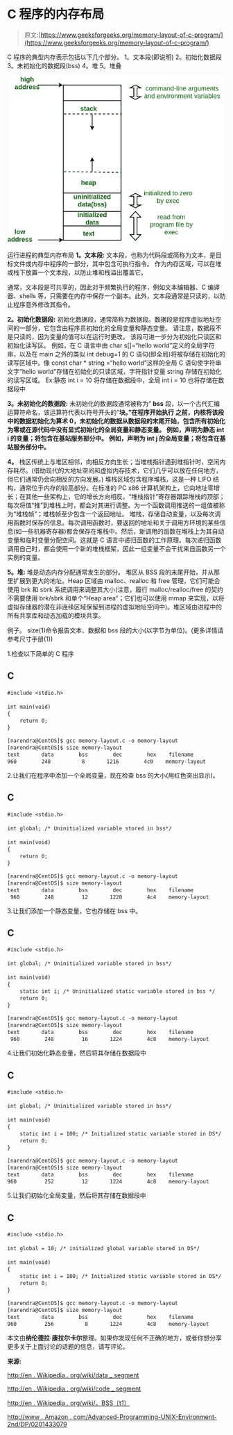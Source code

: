 # C 程序的内存布局

> 原文:[https://www.geeksforgeeks.org/memory-layout-of-c-program/](https://www.geeksforgeeks.org/memory-layout-of-c-program/)

C 程序的典型内存表示包括以下几个部分。
1。文本段(即说明)
2。初始化数据段
3。未初始化的数据段(bss)
4。堆
5。堆叠

![](img/d18d753d30bd1e74eadf6f7c712efd14.png)

运行进程的典型内存布局
**1。文本段:**
文本段，也称为代码段或简称为文本，是目标文件或内存中程序的一部分，其中包含可执行指令。
作为内存区域，可以在堆或栈下放置一个文本段，以防止堆和栈溢出覆盖它。

通常，文本段是可共享的，因此对于频繁执行的程序，例如文本编辑器、C 编译器、shells 等，只需要在内存中保存一个副本。此外，文本段通常是只读的，以防止程序意外修改其指令。

**2。初始化数据段:**
初始化数据段，通常简称为数据段。数据段是程序虚拟地址空间的一部分，它包含由程序员初始化的全局变量和静态变量。
请注意，数据段不是只读的，因为变量的值可以在运行时更改。
该段可进一步分为初始化只读区和初始化读写区。
例如，在 C 语言中由 char s[]=“hello world”定义的全局字符串，以及在 main 之外的类似 int debug=1 的 C 语句(即全局)将被存储在初始化的读写区域中。像 const char * string =“hello world”这样的全局 C 语句使字符串文字“hello world”存储在初始化的只读区域，字符指针变量 string 存储在初始化的读写区域。
Ex:静态 int i = 10 将存储在数据段中，全局 int i = 10 也将存储在数据段中

**3。未初始化的数据段:**
未初始化的数据段通常被称为“ **bss** 段，以一个古代汇编运算符命名，该运算符代表以符号开头的“**块。”在程序开始执行
之前，内核将该段中的数据初始化为算术 0，未初始化的数据从数据段的末尾开始，包含所有初始化为零或在源代码中没有显式初始化的全局变量和静态变量。
例如，声明为静态 int i 的变量；将包含在基站服务部分中。
例如，声明为 int j 的全局变量；将包含在基站服务部分中。**

**4。**
栈区传统上与堆区相邻，向相反方向生长；当堆栈指针遇到堆指针时，空闲内存耗尽。(借助现代的大地址空间和虚拟内存技术，它们几乎可以放在任何地方，但它们通常仍会向相反的方向发展。)
堆栈区域包含程序堆栈，这是一种 LIFO 结构，通常位于内存的较高部分。在标准的 PC x86 计算机架构上，它向地址零增长；在其他一些架构上，它的增长方向相反。“堆栈指针”寄存器跟踪堆栈的顶部；每次将值“推”到堆栈上时，都会对其进行调整。为一个函数调用推送的一组值被称为“堆栈帧”；堆栈帧至少包含一个返回地址。
堆栈，存储自动变量，以及每次调用函数时保存的信息。每次调用函数时，要返回的地址和关于调用方环境的某些信息(如一些机器寄存器)都会保存在堆栈中。然后，新调用的函数在堆栈上为其自动变量和临时变量分配空间。这就是 C 语言中递归函数的工作原理。每次递归函数调用自己时，都会使用一个新的堆栈框架，因此一组变量不会干扰来自函数另一个实例的变量。

**5。堆:**
堆是动态内存分配通常发生的部分。
堆区从 BSS 段的末尾开始，并从那里扩展到更大的地址。Heap 区域由 malloc、realloc 和 free 管理，它们可能会使用 brk 和 sbrk 系统调用来调整其大小(注意，履行 malloc/realloc/free 的契约不需要使用 brk/sbrk 和单个“Heap area”；它们也可以使用 mmap 来实现，以将虚拟存储器的潜在非连续区域保留到进程的虚拟地址空间中)。堆区域由进程中的所有共享库和动态加载的模块共享。

例子。
size(1)命令报告文本、数据和 bss 段的大小(以字节为单位)。(更多详情请参考尺寸手册(1))

1.检查以下简单的 C 程序

## C

```
#include <stdio.h>

int main(void)
{
    return 0;
}
```

```
[narendra@CentOS]$ gcc memory-layout.c -o memory-layout
[narendra@CentOS]$ size memory-layout
text       data        bss        dec        hex    filename
960        248          8       1216        4c0    memory-layout
```

2.让我们在程序中添加一个全局变量，现在检查 bss 的大小(用红色突出显示)。

## C

```
#include <stdio.h>

int global; /* Uninitialized variable stored in bss*/

int main(void)
{
    return 0;
}
```

```
[narendra@CentOS]$ gcc memory-layout.c -o memory-layout
[narendra@CentOS]$ size memory-layout
text       data        bss        dec        hex    filename
 960        248         12       1220        4c4    memory-layout
```

3.让我们添加一个静态变量，它也存储在 bss 中。

## C

```
#include <stdio.h>

int global; /* Uninitialized variable stored in bss*/

int main(void)
{
    static int i; /* Uninitialized static variable stored in bss */
    return 0;
}
```

```
[narendra@CentOS]$ gcc memory-layout.c -o memory-layout
[narendra@CentOS]$ size memory-layout
text       data        bss        dec        hex    filename
 960        248         16       1224        4c8    memory-layout
```

4.让我们初始化静态变量，然后将其存储在数据段中

## C

```
#include <stdio.h>

int global; /* Uninitialized variable stored in bss*/

int main(void)
{
    static int i = 100; /* Initialized static variable stored in DS*/
    return 0;
}
```

```
[narendra@CentOS]$ gcc memory-layout.c -o memory-layout
[narendra@CentOS]$ size memory-layout
text       data        bss        dec        hex    filename
960         252         12       1224        4c8    memory-layout
```

5.让我们初始化全局变量，然后将其存储在数据段中

## C

```
#include <stdio.h>

int global = 10; /* initialized global variable stored in DS*/

int main(void)
{
    static int i = 100; /* Initialized static variable stored in DS*/
    return 0;
}
```

```
[narendra@CentOS]$ gcc memory-layout.c -o memory-layout
[narendra@CentOS]$ size memory-layout
text       data        bss        dec        hex    filename
960         256          8       1224        4c8    memory-layout
```

本文由**纳伦德拉·康拉尔卡尔**整理。如果你发现任何不正确的地方，或者你想分享更多关于上面讨论的话题的信息，请写评论。

**来源:**

[http://en . Wikipedia . org/wiki/data _ segment](http://en.wikipedia.org/wiki/Data_segment)

[http://en . Wikipedia . org/wiki/code _ segment](http://en.wikipedia.org/wiki/Code_segment)

[http://en . Wikipedia . org/wiki/。BSS〔t1〕](http://en.wikipedia.org/wiki/.bss)

[http://www . Amazon . com/Advanced-Programming-UNIX-Environment-2nd/DP/0201433079](http://www.amazon.com/Advanced-Programming-UNIX-Environment-2nd/dp/0201433079)